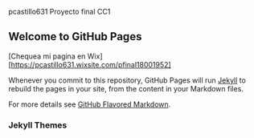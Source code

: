 pcastillo631
Proyecto final CC1
## Welcome to GitHub Pages


[Chequea mi pagina en Wix][https://pcastillo631.wixsite.com/pfinal18001952]

Whenever you commit to this repository, GitHub Pages will run [Jekyll](https://jekyllrb.com/) to rebuild the pages in your site, from the content in your Markdown files.

For more details see [GitHub Flavored Markdown](https://guides.github.com/features/mastering-markdown/).

### Jekyll Themes
